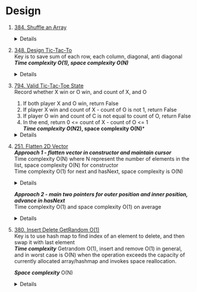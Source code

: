 # Design
1. [384. Shuffle an Array](https://leetcode.com/problems/shuffle-an-array)
   <details>

      ```python
       def __init__(self, nums: List[int]):
           self.original = nums
           self.current = nums[:]
   
       def reset(self) -> List[int]:
           self.current = self.original[:]
           return self.current
   
   
       def shuffle(self) -> List[int]:
           for i in range(len(self.current)):
               randIdx = random.randint(i, len(self.current) - 1)
               self.current[i], self.current[randIdx] = self.current[randIdx], self.current[i]
   
           return self.current
      ```
   </details>   
1. [348. Design Tic-Tac-To](https://leetcode.com/problems/design-tic-tac-toe)  
   Key is to save sum of each row, each column, diagonal, anti diagonal  
   ***Time complexity O(1), space complexity O(N)***
   <details>

      ```python
          class TicTacToe:
          
              def __init__(self, n: int):
                  self.size = n
                  self.rowSum = [0] * n
                  self.colSum = [0] * n
                  self.diagSum = 0
                  self.antiDiagSum = 0
          
              def move(self, row: int, col: int, player: int) -> int:
                  n = self.size
                  toAdd = 1 if player == 1 else -1
                  self.rowSum[row] += toAdd
                  self.colSum[col] += toAdd
                  if row == col:
                      self.diagSum += toAdd
          
                  if row + col == n - 1:
                      self.antiDiagSum += toAdd
          
                  
                  if abs(self.rowSum[row]) == n or abs(self.colSum[col] ) == n or abs(self.diagSum) == n or abs(self.antiDiagSum) == n:
                      return player
                  else:
                      return 0
      ```
   </details>

1. [794. Valid Tic-Tac-Toe State](leetcode.com/problems/valid-tic-tac-toe-state)  
   Record whether X win or O win, and count of X, and O
   1. If both player X and O win, return False
   1. If player X win and count of X - count of O is not 1, return False
   1. If player O win and count of C is not equal to count of O, return False
   1. In the end, return 0 <= count of X - count of O <= 1  
   ***Time complexity O(N*2), space complexity O(N)***  
   <details>

      ```python
        def validTicTacToe(self, board: List[str]) -> bool:
           size = len(board)
           rowSum = [0] * size
           colSum = [0] * size
           diagSum = 0
           antiDiagSum = 0
           xCount = 0
           oCount = 0
           xWin = False
           oWin = False
           for r in range(size):
               for c in range(size):
                   cell = board[r][c]
                   toAdd = 0
                   if cell == "X":
                       toAdd = 1
                       xCount += 1
                   elif cell == "O":
                       toAdd = -1
                       oCount += 1
                   rowSum[r] += toAdd
                   colSum[c] += toAdd
                   if r == c:
                       diagSum += toAdd
                   
                   if r + c == size - 1:
                       antiDiagSum += toAdd
                   
                   for theSum in [rowSum[r], colSum[c], diagSum, antiDiagSum]:
                       if theSum == size:
                           xWin = True
                       if theSum == -size:
                           oWin = True
                   
           if xWin and oWin:
               return False
           elif xWin and not xCount - oCount == 1:
               return False
           elif oWin and not xCount == oCount:
               return False
           else:
               return 0 <= xCount - oCount <= 1
      ```
   </details>
   
1. [251. Flatten 2D Vector](https://leetcode.com/problems/flatten-2d-vector/)  
   ***Approach 1 - flatten vector in constructor and maintain cursor***  
   Time complexity O(N) where N represent the number of elements in the list, space complexity O(N) for constructor  
   Time complexity O(1) for next and hasNext, space complexity is O(N)  
   <details>

      ```python
      class Vector2D:   
          def flatten(self, vec):
              result = []
              for lst in vec:
                  for item in lst:
                      result.append(item)
              return result
          def __init__(self, vec: List[List[int]]):
              self.flattenList = self.flatten(vec)
              self.cursor = 0
          def next(self) -> int:
              if self.hasNext():
                  currCursor = self.cursor
                  self.cursor += 1
                  return self.flattenList[currCursor]
              else:
                  return -1
      
          def hasNext(self) -> bool:
              return self.cursor <= len(self.flattenList) - 1   
      ```
   </details>
   
   ***Approach 2 - main two pointers for outer position and inner position, advance in hasNext***  
   Time complexity O(1) and space complexity O(1) on average    
   <details>
      
      ```python
      class Vector2D:   
          def __init__(self, vec: List[List[int]]):
              self.innerPos = 0
              self.outerPos = 0
              self.vec = vec
      
          def next(self) -> int:
              if self.hasNext():
                  currInnerPos = self.innerPos
                  self.innerPos += 1
                  return self.vec[self.outerPos][currInnerPos]
              else:
                  return -1
      
          def hasNext(self) -> bool:
              while self.outerPos < len(self.vec) and self.innerPos == len(self.vec[self.outerPos]):
                  self.outerPos += 1
                  self.innerPos = 0
              
              return self.outerPos < len(self.vec)
      ```
   </details>

1. [380. Insert Delete GetRandom O(1)](https://leetcode.com/problems/insert-delete-getrandom-o1)   
   Key is to use hash map to find index of an element to delete, and then swap it with last element  
   ***Time complexity*** Getrandom O(1), insert and remove O(1) in general, and in worst case is O(N) when the operation exceeds the capacity of
currently allocated array/hashmap and invokes space reallocation.
   
   ***Space complexity*** O(N)  
   <details>

      ```python
         class RandomizedSet:
             def __init__(self):
                 self.valueIndexMap = {}
                 self.list = []
         
             def insert(self, val: int) -> bool:
                 if val in self.valueIndexMap:
                     return False
                 
                 self.valueIndexMap[val] = len(self.list)
                 self.list.append(val)
                 return True
                 
         
             def remove(self, val: int) -> bool:
                 if val not in self.valueIndexMap:
                     return False
         
                 idx = self.valueIndexMap[val]
                 lastElement = self.list[-1] 
                 self.list[idx] = lastElement
                 self.valueIndexMap[lastElement] = idx
         
                 del self.valueIndexMap[val]
                 self.list.pop()
                 return True
         
             def getRandom(self) -> int:
                 return self.list[random.randint(0, len(self.list) - 1)]
      ```
   </details>
   
